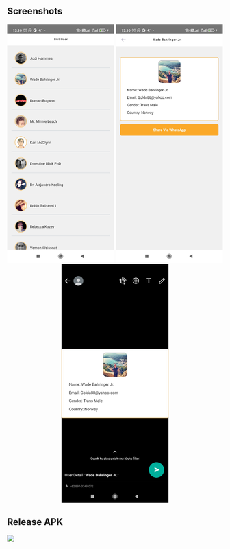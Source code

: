 ## Screenshots

<div align="center">
    <img width="250" src="./ss/img1.jpg">   
    <img width="250" src="./ss/img2.jpg"> 
    <img width="250" src="./ss/img3.jpg"> 
</div>

## Release APK

<a href="https://drive.google.com/file/d/1zwL9KOu6ANVejpViDqK8SD9aEfEjB1Ni/view?usp=sharing">
  <img src="https://img.shields.io/badge/Download%20on%20the-Google%20Drive-blue.svg?style=popout&logo=google-drive"/>
</a>
